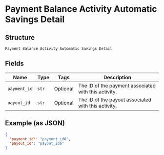 
# Payment Balance Activity Automatic Savings Detail

## Structure

`Payment Balance Activity Automatic Savings Detail`

## Fields

| Name | Type | Tags | Description |
|  --- | --- | --- | --- |
| `payment_id` | `str` | Optional | The ID of the payment associated with this activity. |
| `payout_id` | `str` | Optional | The ID of the payout associated with this activity. |

## Example (as JSON)

```json
{
  "payment_id": "payment_id0",
  "payout_id": "payout_id6"
}
```

